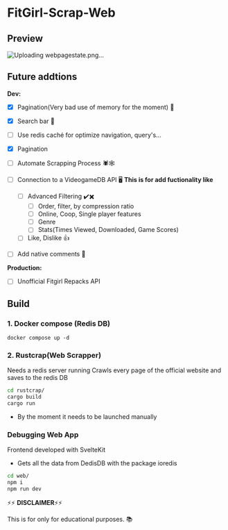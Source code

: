 # FitGirl-Scrap-Web



## Preview

![Uploading webpagestate.png…]()


## Future addtions
**Dev:**
- [x] Pagination(Very bad use of memory for the moment) 📖
- [x] Search bar 🔎
- [ ] Use redis caché for optimize navigation, query's...
- [x] Pagination
- [ ] Automate Scrapping Process 🕷️🕸️
- [ ] Connection to a VideogameDB API 🖥️
  **This is for add fuctionality like** 
  - [ ] Advanced Filtering ✔️✖️
      - [ ] Order, filter, by compression ratio
      - [ ] Online, Coop, Single player features
      - [ ] Genre
      - [ ] Stats(Times Viewed, Downloaded, Game Scores) 
  - [ ] Like, Dislike 👍
- [ ] Add native comments 💭


**Production:**
- [ ] Unofficial Fitgirl Repacks API

## Build

### 1. Docker compose (Redis DB)
```
docker compose up -d
```


### 2. Rustcrap(Web Scrapper)
Needs a redis server running
Crawls every page of the official website and saves to the redis DB

```bash
cd rustcrap/
cargo build
cargo run
```
* By the moment it needs to be launched manually


### Debugging Web App

Frontend developed with SvelteKit
* Gets all the data from DedisDB with the package ioredis


```bash
cd web/
npm i
npm run dev
```




⚡⚡ **DISCLAIMER**⚡⚡

This is for only for educational purposes. :books:
